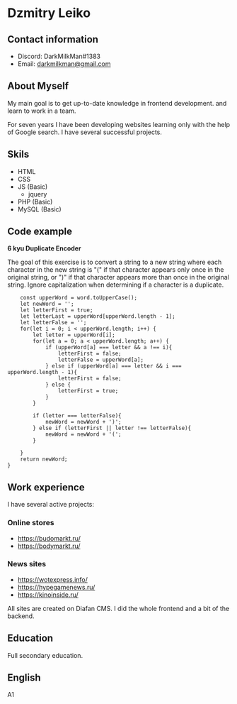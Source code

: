 # Dzmitry Leiko
## Contact information
* Discord: DarkMilkMan#1383
* Email: darkmilkman@gmail.com
## About Myself
My main goal is to get up-to-date knowledge in frontend development. and learn to work in a team.

For seven years I have been developing websites learning only with the help of Google search. I have several successful projects.
## Skils
* HTML
* CSS
* JS (Basic)
  * jquery
* PHP (Basic)
* MySQL (Basic)
## Code example
**6 kyu Duplicate Encoder**

The goal of this exercise is to convert a string to a new string where each character in the new string is "(" if that character appears only once in the original string, or ")" if that character appears more than once in the original string. Ignore capitalization when determining if a character is a duplicate.
```function duplicateEncode(word){
	const upperWord = word.toUpperCase();
    let newWord = '';
	let letterFirst = true;
	let letterLast = upperWord[upperWord.length - 1];
	let letterFalse = '';
    for(let i = 0; i < upperWord.length; i++) {
		let letter = upperWord[i];
		for(let a = 0; a < upperWord.length; a++) { 
			if (upperWord[a] === letter && a !== i){
				letterFirst = false;
				letterFalse = upperWord[a];
			} else if (upperWord[a] === letter && i === upperWord.length - 1){
				letterFirst = false;
			} else {
				letterFirst = true;
			}
		}
		
		if (letter === letterFalse){
			newWord = newWord + ')';
		} else if (letterFirst || letter !== letterFalse){
			newWord = newWord + '(';
		}	
		
    }
	return newWord;
}
```
## Work experience
I have several active projects:

### Online stores
* https://budomarkt.ru/
* https://bodymarkt.ru/
### News sites
* https://wotexpress.info/
* https://hypegamenews.ru/
* https://kinoinside.ru/

All sites are created on Diafan CMS. I did the whole frontend and a bit of the backend.
## Education
Full secondary education.

## English
A1
